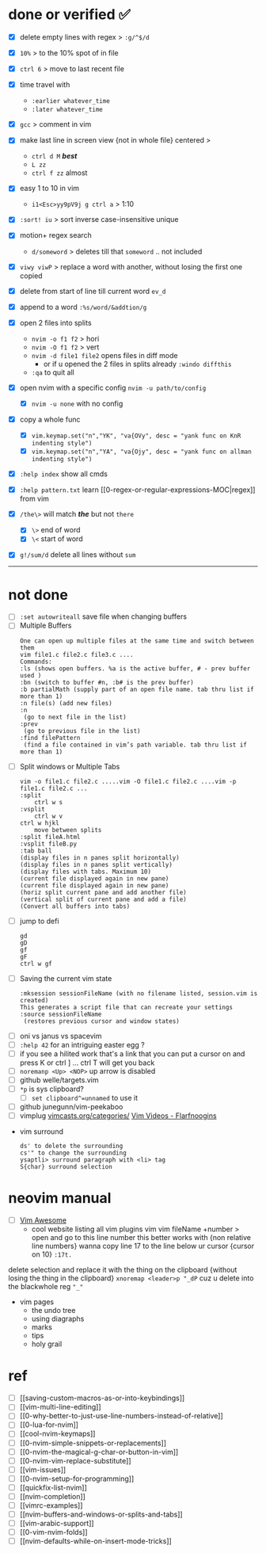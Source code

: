 # done or verified ✅
- [x] delete empty lines with regex > `:g/^$/d`
- [x] `10%` > to the 10% spot of in file
- [x] `ctrl 6` > move to last recent file
- [x] time travel with 
	- `:earlier whatever_time`
	- `:later whatever_time`
- [x] `gcc` > comment in vim
- [x] make last line in screen view {not in whole file} centered >
	- `ctrl d M` ***best***
	- `L zz`
	- `ctrl f zz` almost
- [x] easy 1 to 10 in vim
    - `i1<Esc>yy9pV9j g ctrl a` > 1:10
- [x] `:sort! iu` > sort inverse case-insensitive unique
- [x] motion+ regex search
    - `d/someword` > deletes till that `someword` .. not included
- [x] `viwy viwP` > replace a word with another, without losing the first one copied
- [x] delete from start of line till current word `ev_d`
- [x] append to a word `:%s/word/&addtion/g`
- [x] open 2 files into splits
	 - `nvim -o f1 f2` > hori
	 - `nvim -O f1 f2` > vert
	 - `nvim -d file1 file2` opens files in diff mode
		- or if u opened the 2 files in splits already `:windo diffthis`
	 - `:qa` to quit all
- [x] open nvim with a specific config  `nvim -u path/to/config`
	 - [x] `nvim -u none` with no config
- [x] copy a whole func
	 - [x] `vim.keymap.set("n","YK", "va{OVy", desc = "yank func on KnR indenting style")`
	 - [x] `vim.keymap.set("n","YA", "va{Ojy", desc = "yank func on allman indenting style")`
- [x] `:help index` show all cmds
- [x] `:help pattern.txt` learn [[0-regex-or-regular-expressions-MOC|regex]] from vim
- [x] `/the\>` will match ***the*** but not `there`
	- [x] `\>` end of word
	- [x] `\<` start of word
- [x] `g!/sum/d` delete all lines without `sum`

	



---
# not done
- [ ] `:set autowriteall`  save file when changing buffers
- [ ] Multiple Buffers
	```
	One can open up multiple files at the same time and switch between them
	vim file1.c file2.c file3.c ....
	Commands:
	:ls (shows open buffers. %a is the active buffer, # - prev buffer used )
	:bn (switch to buffer #n, :b# is the prev buffer)
	:b partialMath (supply part of an open file name. tab thru list if more than 1)
	:n file(s) (add new files)
	:n
	 (go to next file in the list)
	:prev
	 (go to previous file in the list)
	:find filePattern
	 (find a file contained in vim’s path variable. tab thru list if more than 1)
	```
- [ ]  Split windows or Multiple Tabs
	```
	vim -o file1.c file2.c .....vim -O file1.c file2.c ....vim -p file1.c file2.c ...
	:split
		ctrl w s
	:vsplit
		ctrl w v
	ctrl w hjkl
		move between splits
	:split fileA.html
	:vsplit fileB.py
	:tab ball
	(display files in n panes split horizontally)
	(display files in n panes split vertically)
	(display files with tabs. Maximum 10)
	(current file displayed again in new pane)
	(current file displayed again in new pane)
	(horiz split current pane and add another file)
	(vertical split of current pane and add a file)
	(Convert all buffers into tabs)
	```
- [ ] jump to defi
	```
	gd
	gD
	gf
	gF
	ctrl w gf
	```
- [ ] Saving the current vim state
	```
	:mksession sessionFileName (with no filename listed, session.vim is created)
	This generates a script file that can recreate your settings
	:source sessionFileName
	 (restores previous cursor and window states)
	```
- [ ] oni vs janus vs spacevim
- [ ] `:help 42` for an intriguing easter egg ?
- [ ] if you see a hilited work that's a link that you can put a cursor on and press K or ctrl ] ... ctrl T will get you back
- [ ] `noremanp <Up> <NOP>` up arrow is disabled
- [ ] github welle/targets.vim
- [ ] `*p` is sys clipboard?
	- [ ] `set clipboard^=unnamed` to use it
- [ ] github junegunn/vim-peekaboo
- [ ] vimplug
[vimcasts.org/categories/](http://vimcasts.org/categories/)
[Vim Videos - Flarfnoogins](http://derekwyatt.org/vim/tutorials/index.html)

- vim surround
	```
	ds' to delete the surrounding 
	cs'" to change the surrounding
	ysaptli> surround paragraph with <li> tag
	S{char} surround selection
	```
# neovim manual
- [ ] [Vim Awesome](https://vimawesome.com/)
	- cool website listing all vim plugins
vim
    vim fileName +number > open and go to this line number
    this better works with {non relative line numbers}
         wanna copy line 17 to the line below ur cursor {cursor on 10}
               `:17t.`


delete selection and replace it with the thing on the clipboard {without losing the thing in the clipboard}
       `xnoremap <leader>p "_dP`
                 cuz u delete into the blackwhole reg `"_"`
- vim pages
	- the undo tree
	- using diagraphs
	- marks
	- tips
	- holy grail
# ref
- [ ] [[saving-custom-macros-as-or-into-keybindings]]
- [ ] [[vim-multi-line-editing]]
- [ ] [[0-why-better-to-just-use-line-numbers-instead-of-relative]]
- [ ] [[0-lua-for-nvim]]
- [ ] [[cool-nvim-keymaps]]
- [ ] [[0-nvim-simple-snippets-or-replacements]]
- [ ] [[0-nvim-the-magical-g-char-or-button-in-vim]]
- [ ] [[0-nvim-vim-replace-substitute]]
- [ ] [[vim-issues]]
- [ ] [[0-nvim-setup-for-programming]]
- [ ] [[quickfix-list-nvim]]
- [ ] [[nvim-completion]]
- [ ] [[vimrc-examples]]
- [ ] [[nvim-buffers-and-windows-or-splits-and-tabs]]
- [ ] [[vim-arabic-support]]
- [ ] [[0-vim-nvim-folds]]
- [ ] [[nvim-defaults-while-on-insert-mode-tricks]]